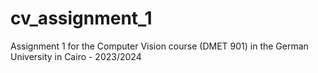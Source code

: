 # cv_assignment_1
Assignment 1 for the Computer Vision course (DMET 901) in the German University in Cairo - 2023/2024
